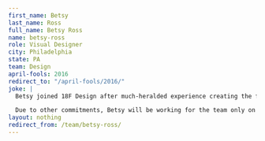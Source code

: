 ```yaml
---
first_name: Betsy
last_name: Ross
full_name: Betsy Ross
name: betsy-ross
role: Visual Designer
city: Philadelphia
state: PA
team: Design
april-fools: 2016
redirect_to: "/april-fools/2016/"
joke: |
  Betsy joined 18F Design after much-heralded experience creating the flag of the United States of America. An anonymous source at the White House called Betsy's hiring "the most USA thing to ever happen." Her priority project at 18F will be the U.S. Web Design Standards.

  Due to other commitments, Betsy will be working for the team only on April 1st. If you'd like to join Betsy (and not just for April 1) you can <a href="https://pages.18f.gov/joining-18f/">see all of our openings and learn more about working at 18F</a>.)
layout: nothing
redirect_from: /team/betsy-ross/
---
```


